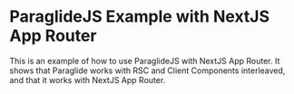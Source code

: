 # ParaglideJS Example with NextJS App Router
This is an example of how to use ParaglideJS with NextJS App Router. It shows that Paraglide works with RSC and Client Components interleaved, and that it works with NextJS App Router.

